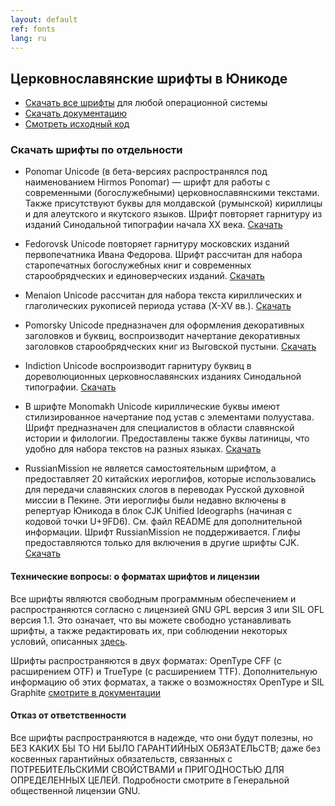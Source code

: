 ```yaml
---
layout: default
ref: fonts
lang: ru
---
```

## Церковнославянские шрифты в Юникоде

* [Скачать все шрифты](http://www.ponomar.net/files/fonts-churchslavonic.zip) для любой операционной системы
* [Скачать документацию](http://www.ponomar.net/files/fonts-churchslavonic.pdf)
* [Смотреть исходный код](https://github.com/typiconman/fonts-cu)

### Скачать шрифты по отдельности

* Ponomar Unicode (в бета-версиях распространялся под наименованием Hirmos Ponomar) — шрифт для работы с 
  современными (богослужебными) церковнославянскими текстами.  Также присутствуют буквы для молдавской (румынской) 
  кириллицы и для алеутского и якутского языков. Шрифт повторяет гарнитуру из изданий Синодальной типографии 
  начала XX  века.
  [Скачать](http://www.ponomar.net/files/PonomarUnicode.zip)

* Fedorovsk Unicode повторяет гарнитуру московских изданий  первопечатника Ивана Федорова. Шрифт рассчитан для набора 
  старопечатных богослужебных книг и современных старообрядческих и единоверческих изданий.
  [Скачать](http://www.ponomar.net/files/FedorovskUnicode.zip)

* Menaion Unicode рассчитан для набора текста кириллических и глаголических рукописей периода устава (X-XV вв.). 
  [Скачать](http://www.ponomar.net/files/MenaionUnicode.zip)

* Pomorsky Unicode предназначен для оформления декоративных заголовков и буквиц, воспроизводит начертание декоративных 
  заголовков старообрядческих книг из Выговской пустыни.
  [Скачать](http://www.ponomar.net/files/PomorskyUnicode.zip)

* Indiction Unicode воспроизводит гарнитуру буквиц в дореволюционных церковнославянских изданиях Синодальной типографии.
  [Скачать](http://www.ponomar.net/files/IndictionUnicode.zip)

* В шрифте Monomakh Unicode кириллические буквы имеют стилизированное начертание под устав  с элементами полуустава. 
  Шрифт предназначен для специалистов в области славянской истории и филологии. Предоставлены также буквы латиницы, 
  что удобно для набора текстов на разных языках.
  [Скачать](http://www.ponomar.net/files/MonomakhUnicode.zip)

* RussianMission не является самостоятельным шрифтом, а предоставляет 20 китайских иероглифов, которые использовались 
  для передачи славянских слогов в переводах Русской духовной миссии в Пекине. Эти иероглифы были недавно включены в 
  репертуар Юникода в блок CJK Unified Ideographs (начиная с кодовой точки U+9FD6). См. файл README для дополнительной 
  информации.
  Шрифт RussianMission не поддерживается. Глифы предоставляются только для включения в другие шрифты CJK.
	[Скачать](http://www.ponomar.net/files/RussianMission.zip)

#### Технические вопросы: о форматах шрифтов и лицензии

Все шрифты являются свободным программным обеспечением и распространяются согласно с лицензией GNU GPL версия 3 
или SIL OFL версия 1.1. Это означает, что вы можете свободно устанавливать шрифты, а также редактировать их, при соблюдении 
некоторых условий, описанных [здесь](https://ru.wikipedia.org/wiki/SIL_Open_Font_License). 

Шрифты распространяются в двух форматах: OpenType CFF (с расширением OTF) и TrueType (с расширением TTF). Дополнительную 
информацию об этих форматах, а также о возможностях OpenType 
и SIL Graphite [смотрите в документации](http://www.ponomar.net/files/fonts-churchslavonic.pdf)

#### Отказ от ответственности

Все шрифты распространяются в надежде, что они будут полезны, но БЕЗ КАКИХ БЫ ТО НИ БЫЛО ГАРАНТИЙНЫХ ОБЯЗАТЕЛЬСТВ; даже 
без косвенных гарантийных обязательств, связанных с ПОТРЕБИТЕЛЬСКИМИ СВОЙСТВАМИ и ПРИГОДНОСТЬЮ ДЛЯ ОПРЕДЕЛЕННЫХ ЦЕЛЕЙ. 
Подробности смотрите в Генеральной общественной лицензии GNU.
